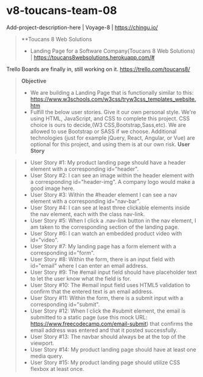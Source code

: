 # v8-toucans-team-08
Add-project-description-here | Voyage-8 | https://chingu.io/

> **Toucans 8 Web Solutions
> - Landing Page for a Software Company(Toucans 8 Web Solutions) | https://toucans8websolutions.herokuapp.com/#

Trello Boards are finally in, still working on it.
https://trello.com/toucans8/


> **Objective**
> - We are building a Landing Page that is functionally similar to this: https://www.w3schools.com/w3css/tryw3css_templates_website.htm
> - Fulfill the below user stories. Give it our own personal style.
We're using HTML, JavaScript, and CSS to complete this project. CSS  choice is ours to decide,(W3 CSS,Bootstrap,Sass,etc). We are allowed to use Bootstrap or SASS if we choose. Additional technologies (just for example jQuery, React, Angular, or Vue) are optional for this project, and using them is at our own risk. 
> **User Story**

> - User Story #1: My product landing page should have a header element with a corresponding id="header".
> - User Story #2: I can see an image within the header element with a corresponding id="header-img". A company logo would make a good image here.
> - User Story #3: Within the #header element I can see a nav element with a corresponding id="nav-bar".
> - User Story #4: I can see at least three clickable elements inside the nav element, each with the class nav-link.
> - User Story #5: When I click a .nav-link button in the nav element, I am taken to the corresponding section of the landing page.
> - User Story #6: I can watch an embedded product video with id="video".
> - User Story #7: My landing page has a form element with a corresponding id="form".
> - User Story #8: Within the form, there is an input field with id="email" where I can enter an email address.
> - User Story #9: The #email input field should have placeholder text to let the user know what the field is for.
> - User Story #10: The #email input field uses HTML5 validation to confirm that the entered text is an email address.
> - User Story #11: Within the form, there is a submit input with a corresponding id="submit".
> - User Story #12: When I click the #submit element, the email is submitted to a static page (use this mock URL: https://www.freecodecamp.com/email-submit) that confirms the email address was entered and that it posted successfully.
> - User Story #13: The navbar should always be at the top of the viewport.
> - User Story #14: My product landing page should have at least one media query.
> - User Story #15: My product landing page should utilize CSS flexbox at least once.

